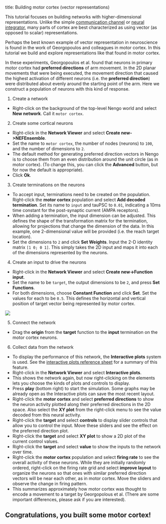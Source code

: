 title: Building motor cortex (vector representations)

This tutorial focuses on building networks with higher-dimensional
representations. Unlike the simple [communication channel](?q=node/591/) or
[neural integrator](?q=node/588), many parts of cortex are best characterized
as using vector (as opposed to scalar) representations.

Perhaps the best known example of vector representation in neuroscience is
found in the work of Georgopoulos and colleagues in motor cortex. In this
tutorial we build and explore representations like that found in motor cortex.

In these experiments, Georgopoulos et al. found that neurons in primary motor
cortex had **preferred directions** of arm movement. In the 2D planar
movements that were being executed, the movement direction that caused the
highest activation of different neurons (i.e. the **preferred direction**)
were distributed about evenly around the starting point of the arm. Here we
construct a population of neurons with this kind of response.

1. Create a network

  * Right-click on the background of the top-level Nengo world and select **New network**. Call it `motor cortex`.

2. Create some cortical neurons

  * Right-click in the **Network Viewer** and select **Create new->NEFEnsemble**.
  * Set the name to `motor cortex`, the number of nodes (neurons) to `100`, and the number of dimensions to `2`. 
  * The default method for generating preferred direction vectors in Nengo is to choose them from an even distribution around the unit circle (as in motor cortex). (To change this, you can click the **Advanced** button, but for now the default is appropriate). 
  * Click **Ok**.

3. Create terminations on the neurons

  * To accept input, terminations need to be created on the population. Right-click the **motor cortex** population and select **Add decoded termination**. Set its name to `input` and tauPSC to `0.01`, indicating a 10ms time constant for the post-synaptic current (AMPA receptors).
  * When adding a termination, the input dimension can be adjusted. This defines the shape of the transformation matrix for the termination, allowing for projections that change the dimension of the data. In this example, one 2-dimensional value will be provided (i.e. the reach target location). 
  * Set the dimensions to `2` and click **Set Weights**. Input the 2-D identity matrix `[1 0; 0 1]`. This simply takes the 2D input and maps it into each of the dimensions represented by the neurons.

4. Create an input to drive the neurons

  * Right-click in the **Network Viewer** and select **Create new->Function input**. 
  * Set the name to be `target`, the output dimensions to be `2`, and press **Set Functions**. 
  * For both dimensions, choose **Constant Function** and click **Set**. Set the values for each to be `0.5`. This defines the horizontal and vertical position of target vector being represented by motor cortex.

![](?q=system/files/motor+img1.png)

5. Connect the network

  * Drag the **origin** from the **target** function to the **input** termination on the motor cortex neurons.

6. Collect data from the network

  * To display the performance of this network, the **Interactive plots** system is used. See the [interactive plots reference sheet](?q=node/594) for a summary of this feature.
  * Right-click in the **Network Viewer** and select **Interactive plots**.
  * This shows the network again, but now right-clicking on the elements lets you choose the kinds of plots and controls to display.
  * Press **play** (bottom right) to start the simulation. Some graphs may be already open as the Interactive plots can save the most recent layout.
  * Right-click the **motor cortex** and select **preferred directions** to show the neuron activity plotted along their preferred directions in the 2D space. Also select the **XY plot** from the right-click menu to see the value decoded from this neural activity.
  * Right-click the **target** and select **controls** to display slider controls that allow you to control the input. Move these sliders and see the effect on the preferred direction plot.
  * Right-click the **target** and select **XY plot** to show a 2D plot of the current control values.
  * Right-click the **target** and select **value** to show the inputs to the network over time.
  * Right-click the **motor cortex** population and select **firing rate** to see the overall activity of these neurons. While they are initially randomly ordered, right-click on the firing rate grid and select **improve layout** to organize the neurons so that ones with similar preferred direction vectors will be near each other, as in motor cortex. Move the sliders and observe the change in firing pattern.
  * This summarizes approximately how motor cortex was thought to encode a movement to a target by Georgopolous et al. (There are some important differences, please ask if you are interested).

## Congratulations, you built some motor cortex!


